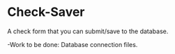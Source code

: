 # Check-Saver

A check form that you can submit/save to the database.

-Work to be done: Database connection files.

